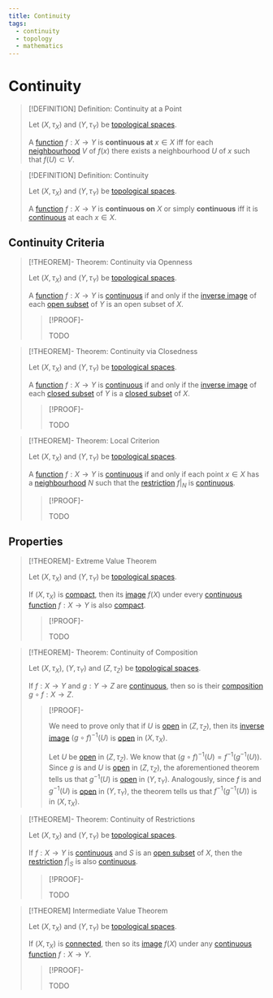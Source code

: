 ```yaml
---
title: Continuity
tags:
  - continuity
  - topology
  - mathematics
---
```


# Continuity

>[!DEFINITION] Definition: Continuity at a Point
>
>Let $(X,\tau_X)$ and $(Y,\tau_Y)$ be [topological spaces](../Topological%20Spaces.md).
>
>A [function](../../Analysis/Functions/Functions.md) $f: X \to Y$ is **continuous at** $x \in X$ iff for each [neighbourhood](../Topological%20Spaces.md) $V$ of $f(x)$ there exists a neighbourhood $U$ of $x$ such that $f(U) \subset V$.
>

>[!DEFINITION] Definition: Continuity
>
>Let $(X,\tau_X)$ and $(Y,\tau_Y)$ be [topological spaces](../Topological%20Spaces.md).
>
>A [function](../../Analysis/Functions/Functions.md) $f: X \to Y$ is **continuous on** $X$ or simply **continuous** iff it is [continuous](../../Analysis/Real%20Analysis/Real%20Functions/Continuity.md) at each $x \in X$.

## Continuity Criteria

>[!THEOREM]- Theorem: Continuity via Openness
>
>Let $(X,\tau_X)$ and $(Y,\tau_Y)$ be [topological spaces](../Topological%20Spaces.md).
>
>A [function](../../Analysis/Functions/Functions.md) $f: X \to Y$ is [continuous](./index.md) if and only if the [inverse image](../../Analysis/Functions/Functions.md) of each [open subset](../Topological%20Spaces.md) of $Y$ is an open subset of $X$.
>
>>[!PROOF]-
>>
>>TODO
>>
>

>[!THEOREM]- Theorem: Continuity via Closedness
>
>Let $(X,\tau_X)$ and $(Y,\tau_Y)$ be [topological spaces](../Topological%20Spaces.md).
>
>A [function](../../Analysis/Functions/Functions.md) $f: X \to Y$ is [continuous](./index.md) if and only if the [inverse image](../../Analysis/Functions/Functions.md) of each [closed subset](../Topological%20Spaces.md) of $Y$ is a [closed subset](../Topological%20Spaces.md) of $X$.
>
>>[!PROOF]-
>>
>>TODO
>>
>>

>[!THEOREM]- Theorem: Local Criterion
>
>Let $(X,\tau_X)$ and $(Y,\tau_Y)$ be [topological spaces](../Topological%20Spaces.md).
>
>A [function](../../Analysis/Functions/Functions.md) $f: X \to Y$ is [continuous](./index.md) if and only if each point $x \in X$ has a [neighbourhood](../Topological%20Spaces.md) $N$ such that the [restriction](../../Analysis/Functions/Functions.md) $f\big|_N$ is [continuous](./index.md).
>
>>[!PROOF]-
>>
>>TODO
>>
>

## Properties

>[!THEOREM]- Extreme Value Theorem
>
>Let $(X, \tau_X)$ and $(Y,\tau_Y)$ be [topological spaces](../Topological%20Spaces.md).
>
>If $(X,\tau_X)$ is [compact](../Compactness/index.md), then its [image](../../Analysis/Functions/Functions.md) $f(X)$ under every [continuous function](./index.md) $f: X \to Y$ is also [compact](../Compactness/index.md).
>
>>[!PROOF]-
>>
>>TODO
>>
>

>[!THEOREM]- Theorem: Continuity of Composition
>
>Let $(X, \tau_X)$, $(Y, \tau_Y)$ and $(Z, \tau_Z)$ be [topological spaces](../Topological%20Spaces.md).
>
>If $f: X \to Y$ and $g: Y \to Z$ are [continuous](./index.md), then so is their [composition](../../Analysis/Functions/Composition.md) $g \circ f: X \to Z$.
>
>>[!PROOF]-
>>
>>We need to prove only that if $U$ is [open](../Topological%20Spaces.md) in $(Z, \tau_Z)$, then its [inverse image](../../Analysis/Functions/Functions.md)  $(g\circ f)^{-1}(U)$ is [open](../Topological%20Spaces.md) in $(X, \tau_X)$.
>>
>>
>>
>>Let $U$ be [open](../Topological%20Spaces.md) in $(Z, \tau_Z)$. We know that $(g\circ f)^{-1}(U) = f^{-1}(g^{-1}(U))$. Since $g$ is [](index.md#^continuity) and $U$ is [open](../Topological%20Spaces.md) in $(Z, \tau_Z)$, the aforementioned theorem tells us that $g^{-1}(U)$ is [open](../Topological%20Spaces.md) in $(Y, \tau_Y)$. Analogously, since $f$ is [](index.md#^continuity) and $g^{-1}(U)$ is [open](../Topological%20Spaces.md) in $(Y, \tau_Y)$, the theorem tells us that $f^{-1}(g^{-1}(U))$ is [](index.md#^continuity) in $(X,\tau_X)$.
>>
>

>[!THEOREM]- Theorem: Continuity of Restrictions
>
>Let $(X, \tau_X)$ and $(Y, \tau_Y)$ be [topological spaces](../Topological%20Spaces.md).
>
>If $f: X \to Y$ is [continuous](./index.md) and $S$ is an [open subset](../Topological%20Spaces.md) of $X$, then the [restriction](../../Analysis/Functions/Functions.md) $f\big|_S$ is also [continuous](./index.md).
>
>>[!PROOF]-
>>
>>TODO
>>
>

>[!THEOREM] Intermediate Value Theorem
>
>Let $(X, \tau_X)$ and $(Y, \tau_Y)$ be [topological spaces](../Topological%20Spaces.md).
>
>If $(X, \tau_X)$ is [connected](../Connectedness/index.md), then so its [image](../../Analysis/Functions/Functions.md) $f(X)$ under any [continuous function](../Continuity/index.md) $f: X \to Y$.
>
>>[!PROOF]-
>>
>>TODO
>>
>